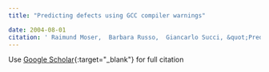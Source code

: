 ```yaml
---
title: "Predicting defects using GCC compiler warnings"

date: 2004-08-01
citation: ' Raimund Moser,  Barbara Russo,  Giancarlo Succi, &quot;Predicting defects using GCC compiler warnings.&quot;, 2004.'
---
```

Use [Google Scholar](https://scholar.google.com/scholar?q=Predicting+defects+using+GCC+compiler+warnings){:target="_blank"} for full citation